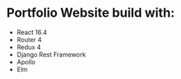 # Portfolio Website build with:

* React 16.4
* Router 4
* Redux 4
* Django Rest Framework
* Apollo
* Elm
